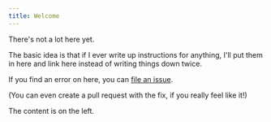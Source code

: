 ```yaml
---
title: Welcome
---
```



There's not a lot here yet.

The basic idea is that if I ever write up instructions for anything, I'll put them in here and link here instead of writing things down twice.

If you find an error on here, you can [file an issue](https://github.com/saibotsivad/websites/issues).

(You can even create a pull request with the fix, if you really feel like it!)

The content is on the left.

